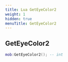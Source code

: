 ```yaml
---
title: Lua GetEyeColor2
weight: 1
hidden: true
menuTitle: GetEyeColor2
---
```

## GetEyeColor2
```lua
mob:GetEyeColor2(); -- int
```
